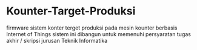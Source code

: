 # Kounter-Target-Produksi
firmware sistem konter terget produksi pada mesin kounter berbasis Internet of Things
sistem ini dibangun untuk memenuhi persyaratan tugas akhir / skripsi 
jurusan Teknik Informatika
